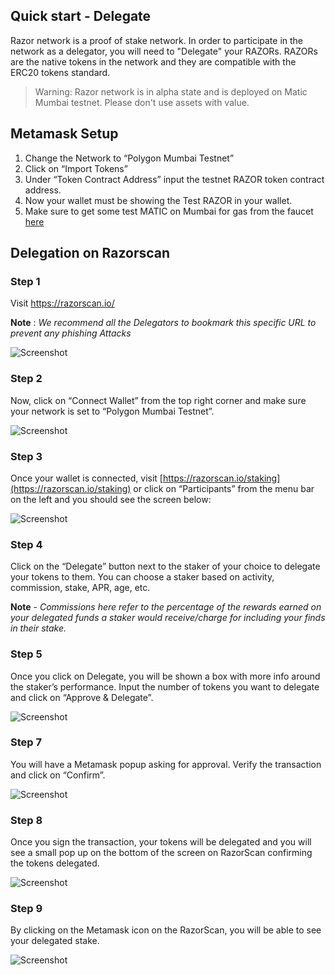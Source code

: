 ## Quick start - Delegate

Razor network is a proof of stake network. In order to participate in the network as a delegator, you will need to "Delegate" your RAZORs. RAZORs are the native tokens in the network and they are compatible with the ERC20 tokens standard.

> Warning: Razor network is in alpha state and is deployed on Matic Mumbai testnet. Please don't use assets with value.

## Metamask Setup

1. Change the Network to “Polygon Mumbai Testnet” 
2. Click on “Import Tokens” 
3. Under “Token Contract Address” input the testnet RAZOR token contract address.
4. Now your wallet must be showing the Test RAZOR in your wallet.
5. Make sure to get some test MATIC on Mumbai for gas from the faucet [here](https://faucet.polygon.technology/)


## Delegation on Razorscan

### Step 1

 Visit <https://razorscan.io/>

 **Note** : *We recommend all the Delegators to bookmark this specific URL to prevent any phishing Attacks*

![Screenshot](/img/1.png)

### Step 2
 Now, click on “Connect Wallet” from the top right corner and make sure your network is set to “Polygon Mumbai Testnet”.

![Screenshot](/img/2.png)

### Step 3
 Once your wallet is connected, visit [https://razorscan.io/staking](https://razorscan.io/staking) or click on “Participants” from the menu bar on the left and you should see the screen below: 

![Screenshot](/img/3.png)

### Step 4
 Click on the “Delegate” button next to the staker of your choice to delegate your tokens to them. You can choose a staker based on activity, commission, stake, APR, age, etc.

**Note** - *Commissions here refer to the percentage of the rewards earned on your delegated funds a staker would receive/charge for including your finds in their stake.*

### Step 5
 Once you click on Delegate, you will be shown a box with more info around the staker’s performance. Input the number of tokens you want to delegate and click on “Approve & Delegate”.

![Screenshot](/img/4.png)

### Step 7

 You will have a Metamask popup asking for approval. Verify the transaction and click on “Confirm”.

![Screenshot](/img/5.png)

### Step 8

 Once you sign the transaction, your tokens will be delegated and you will see a small pop up on the bottom of the screen on RazorScan confirming the tokens delegated.

![Screenshot](/img/6.png)

### Step 9

 By clicking on the Metamask icon on the RazorScan, you will be able to see your delegated stake. 

![Screenshot](/img/7.png)

